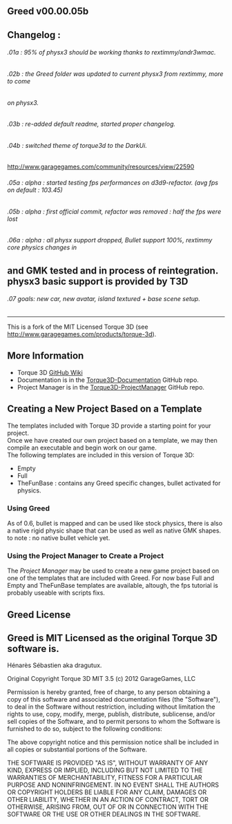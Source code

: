 Greed v00.00.05b
-------

Changelog :
-------

###### .01a : 95% of physx3 should be working thanks to rextimmy/andr3wmac. ######
###### .02b : the Greed folder was updated to current physx3 from rextimmy, more to come
###### on physx3.
###### .03b : re-added default readme, started proper changelog.
###### .04b : switched theme of torque3d to the DarkUi.
http://www.garagegames.com/community/resources/view/22590
###### .05a  : alpha : started testing fps performances on d3d9-refactor. (avg fps on default : 103.45)
###### .05b  : alpha : first official commit, refactor was removed : half the fps were lost
###### .06a  : alpha : all physx support dropped, Bullet support 100%, rextimmy core physics changes in
and GMK tested and in process of reintegration. physx3 basic support is provided by T3D
----------------
###### .07 goals: new car, new avatar, island textured + base scene setup. 
----------------
This is a fork of the MIT Licensed Torque 3D (see http://www.garagegames.com/products/torque-3d).

More Information
----------------
* Torque 3D [GitHub Wiki](https://github.com/GarageGames/Torque3D/wiki)
* Documentation is in the [Torque3D-Documentation](https://github.com/GarageGames/Torque3D-Documentation) GitHub repo.
* Project Manager is in the [Torque3D-ProjectManager](https://github.com/GarageGames/Torque3D-ProjectManager) GitHub repo.

Creating a New Project Based on a Template
------------------------------------------

The templates included with Torque 3D provide a starting point for your project.  
Once we have created our own project based on a template, we may then compile an 
executable and begin work on our game.  
The following templates are included in this version of Torque 3D:

* Empty
* Full
* TheFunBase : contains any Greed specific changes, bullet activated for physics.

### Using Greed ###
As of 0.6, bullet is mapped and can be used like stock physics, there is also
a native rigid physic shape that can be used as well as native GMK shapes.
to note : no native bullet vehicle yet.

### Using the Project Manager to Create a Project ###

The *Project Manager* may be used to create a new game project based on one of the templates that are included with Greed. 
For now base Full and Empty and TheFunBase templates are available, altough, the fps tutorial is probably useable 
with scripts fixs.

Greed License
-------
Greed is MIT Licensed as the original Torque 3D software is.
-------
Hénarès Sébastien aka dragutux.

Original Copyright Torque 3D MIT 3.5 (c) 2012 GarageGames, LLC

Permission is hereby granted, free of charge, to any person obtaining a copy
of this software and associated documentation files (the "Software"), to
deal in the Software without restriction, including without limitation the
rights to use, copy, modify, merge, publish, distribute, sublicense, and/or
sell copies of the Software, and to permit persons to whom the Software is
furnished to do so, subject to the following conditions:

The above copyright notice and this permission notice shall be included in
all copies or substantial portions of the Software.

THE SOFTWARE IS PROVIDED "AS IS", WITHOUT WARRANTY OF ANY KIND, EXPRESS OR
IMPLIED, INCLUDING BUT NOT LIMITED TO THE WARRANTIES OF MERCHANTABILITY,
FITNESS FOR A PARTICULAR PURPOSE AND NONINFRINGEMENT. IN NO EVENT SHALL THE
AUTHORS OR COPYRIGHT HOLDERS BE LIABLE FOR ANY CLAIM, DAMAGES OR OTHER
LIABILITY, WHETHER IN AN ACTION OF CONTRACT, TORT OR OTHERWISE, ARISING
FROM, OUT OF OR IN CONNECTION WITH THE SOFTWARE OR THE USE OR OTHER DEALINGS
IN THE SOFTWARE.

